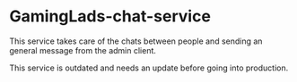 # GamingLads-chat-service
This service takes care of the chats between people and sending an general message from the admin client. 

This service is outdated and needs an update before going into production.
